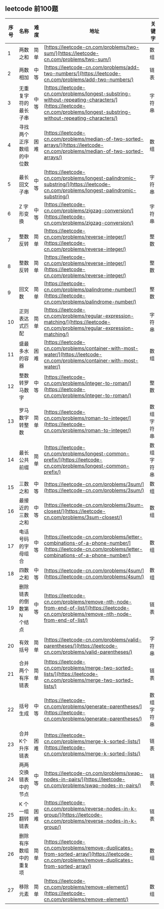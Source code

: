## leetcode 前100题
|序号| 名称 | 难度 | 地址 | 关键字 |
|----|----|----|----|----|
|1 |  两数之和 |   简单 |  [https://leetcode-cn.com/problems/two-sum/](https://leetcode-cn.com/problems/two-sum/) | 数组 |
|2 | 两数相加 | 中等 | [https://leetcode-cn.com/problems/add-two-numbers/](https://leetcode-cn.com/problems/add-two-numbers/) | 链表 |
|3 | 无重复字符的最长子串   | 中等 | [https://leetcode-cn.com/problems/longest-substring-without-repeating-characters/](https://leetcode-cn.com/problems/longest-substring-without-repeating-characters/) | 字符串 |
|4 | 寻找两个正序数组的中位数   | 困难 | [https://leetcode-cn.com/problems/median-of-two-sorted-arrays/](https://leetcode-cn.com/problems/median-of-two-sorted-arrays/) | 数组 |
|5 | 最长回文子串   | 中等 | [https://leetcode-cn.com/problems/longest-palindromic-substring/](https://leetcode-cn.com/problems/longest-palindromic-substring/) | 字符串 |
|6 | Z 字形变换   | 中等 | [https://leetcode-cn.com/problems/zigzag-conversion/](https://leetcode-cn.com/problems/zigzag-conversion/) | 字符串 |
|7 | 整数反转 | 简单 | [https://leetcode-cn.com/problems/reverse-integer/](https://leetcode-cn.com/problems/reverse-integer/) | 整数 |
|8 | 整数反转 | 简单 | [https://leetcode-cn.com/problems/reverse-integer/](https://leetcode-cn.com/problems/reverse-integer/) | 整数 |
|9 | 回文数 | 简单 | [https://leetcode-cn.com/problems/palindrome-number/](https://leetcode-cn.com/problems/palindrome-number/) | 整数 |
|10 | 正则表达式匹配| 简单 | [https://leetcode-cn.com/problems/regular-expression-matching/](https://leetcode-cn.com/problems/regular-expression-matching/) | 字符串 |
|11 | 盛最多水的容器 | 困难 | [https://leetcode-cn.com/problems/container-with-most-water/](https://leetcode-cn.com/problems/container-with-most-water/) | 数组 |
|12 | 整数转罗马数字 | 中等 | [https://leetcode-cn.com/problems/integer-to-roman/](https://leetcode-cn.com/problems/integer-to-roman/) | 整数 |
|13 | 罗马数字转整数 | 简单 | [https://leetcode-cn.com/problems/roman-to-integer/](https://leetcode-cn.com/problems/roman-to-integer/) | 数组 字符串 |
|14 | 最长公共前缀 | 简单 | [https://leetcode-cn.com/problems/longest-common-prefix/](https://leetcode-cn.com/problems/longest-common-prefix/) | 数组 字符串 |
|15 | 三数之和 | 中等 | [https://leetcode-cn.com/problems/3sum/](https://leetcode-cn.com/problems/3sum/) | 数组 |
|16 | 最接近的三数之和 | 中等 | [https://leetcode-cn.com/problems/3sum-closest/](https://leetcode-cn.com/problems/3sum-closest/) | 数组 |
|17 | 电话号码的字母组合 | 中等 | [https://leetcode-cn.com/problems/letter-combinations-of-a-phone-number/](https://leetcode-cn.com/problems/letter-combinations-of-a-phone-number/) | 数组 |
|18 | 四数之和 | 中等 | [https://leetcode-cn.com/problems/4sum/](https://leetcode-cn.com/problems/4sum/) | 数组 |
|19 | 删除链表的倒数第 N 个结点 | 中等 | [https://leetcode-cn.com/problems/remove-nth-node-from-end-of-list/](https://leetcode-cn.com/problems/remove-nth-node-from-end-of-list/) | 链表 |
|20 | 有效括号 | 简单 | [https://leetcode-cn.com/problems/valid-parentheses/](https://leetcode-cn.com/problems/valid-parentheses/) | 字符串 |
|21 | 合并两个有序链表 | 简单 | [https://leetcode-cn.com/problems/merge-two-sorted-lists/](https://leetcode-cn.com/problems/merge-two-sorted-lists/) | 链表 |
|22 | 括号生成 | 中等 | [https://leetcode-cn.com/problems/generate-parentheses/](https://leetcode-cn.com/problems/generate-parentheses/) | 数组 字符串 |
|23 | 合并K个升序链表 | 困难 | [https://leetcode-cn.com/problems/merge-k-sorted-lists/](https://leetcode-cn.com/problems/merge-k-sorted-lists/) | 链表 |
|24 | 两两交换链表中的节点 | 中等 | [https://leetcode-cn.com/problems/swap-nodes-in-pairs/](https://leetcode-cn.com/problems/swap-nodes-in-pairs/) | 链表 |
|25 | K 个一组翻转链表 | 困难 | [https://leetcode-cn.com/problems/reverse-nodes-in-k-group/](https://leetcode-cn.com/problems/reverse-nodes-in-k-group/) | 链表 |
|26 | 删除有序数组中的重复项 | 简单 | [https://leetcode-cn.com/problems/remove-duplicates-from-sorted-array/](https://leetcode-cn.com/problems/remove-duplicates-from-sorted-array/) | 数组 |
|27 | 移除元素 | 简单 | [https://leetcode-cn.com/problems/remove-element/](https://leetcode-cn.com/problems/remove-element/) | 数组 |
